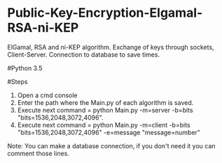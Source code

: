 # Public-Key-Encryption-Elgamal-RSA-ni-KEP
ElGamal, RSA and ni-KEP algorithm.  Exchange of keys through sockets, Client-Server. Connection to database to save times.

#Python 3.5

#Steps
1. Open a cmd console
2. Enter the path where the Main.py of each algorithm is saved.
3. Execute next command = python Main.py -m=server -b=bits "bits=1536,2048,3072,4096".
4. Execute next command = python Main.py -m=client -b=bits "bits=1536,2048,3072,4096" -e=message  "message=number"

Note: You can make a database connection, if you don't need it you can comment those lines.


